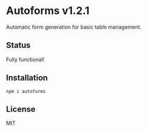 # Autoforms v1.2.1

Automatic form generation for basic table management.

## Status

Fully functional!

## Installation

`npm i autoforms`

## License

MIT
